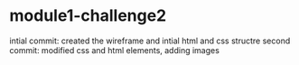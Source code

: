 # module1-challenge2

intial commit: created the wireframe and intial html and css structre
second commit: modified css and html elements, adding images
